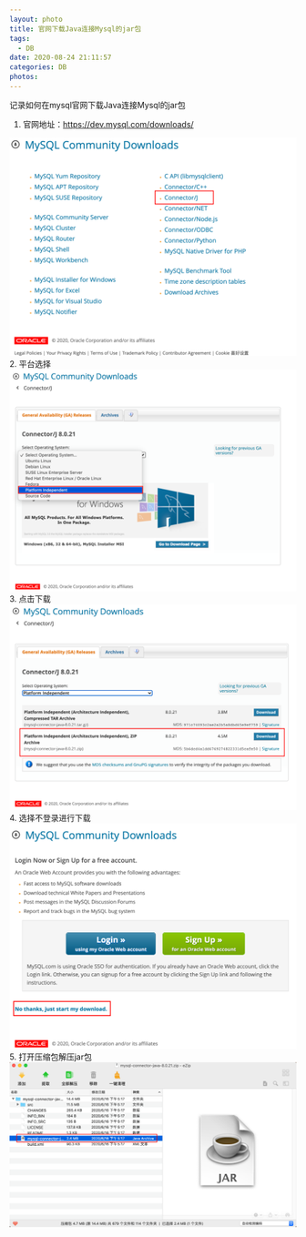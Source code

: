 ```yaml
---
layout: photo
title: 官网下载Java连接Mysql的jar包
tags:
  - DB
date: 2020-08-24 21:11:57
categories: DB
photos:
---
```

记录如何在mysql官网下载Java连接Mysql的jar包
<!--more-->

1. 官网地址：https://dev.mysql.com/downloads/
<img src="/image/DB/mysql_jar_1.png">
2. 平台选择
<img src="/image/DB/mysql_jar_2.png">
3. 点击下载
<img src="/image/DB/mysql_jar_3.png">
4. 选择不登录进行下载
<img src="/image/DB/mysql_jar_4.png">
5. 打开压缩包解压jar包
<img src="/image/DB/mysql_jar_5.png">
